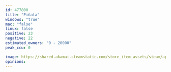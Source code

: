 ```yaml
---
id: 477800
title: "Piñata"
windows: "true"
mac: "false"
linux: false
positive: 23
negative: 22
estimated_owners: "0 - 20000"
peak_ccu: 0

image: https://shared.akamai.steamstatic.com/store_item_assets/steam/apps/477800/header.jpg?t=1472731664
opinions:
---
```


